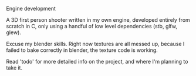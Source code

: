 Engine development

A 3D first person shooter written in my own engine, developed entirely from scratch in C, only using a handful of low level dependencies (stb, glfw, glew).

Excuse my blender skills. Right now textures are all messed up, because I failed to bake correctly in blender, the texture code is working.

Read 'todo' for more detailed info on the project, and where I'm planning to take it.

